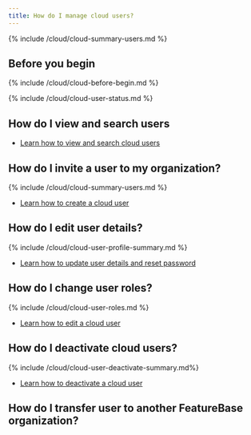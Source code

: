 ```yaml
---
title: How do I manage cloud users?
---
```


{% include /cloud/cloud-summary-users.md %}

## Before you begin

{% include /cloud/cloud-before-begin.md %}

<!--this next include has its own heading-->
{% include /cloud/cloud-user-status.md %}

## How do I view and search users

* [Learn how to view and search cloud users](/cloud/cloud-configuration/cloud-users-view-search)

## How do I invite a user to my organization?

{% include /cloud/cloud-summary-users.md %}

* [Learn how to create a cloud user](/cloud/cloud-configuration/cloud-user-invite)

## How do I edit user details?

{% include /cloud/cloud-user-profile-summary.md %}

* [Learn how to update user details and reset password]()

## How do I change user roles?

{% include /cloud/cloud-user-roles.md %}

* [Learn how to edit a cloud user](/cloud/cloud-configuration/cloud-user-edit)

## How do I deactivate cloud users?

{% include /cloud/cloud-user-deactivate-summary.md%}

* [Learn how to deactivate a cloud user](/cloud/cloud-configuration/cloud-user-deactivate)

## How do I transfer user to another FeatureBase organization?
